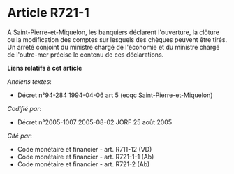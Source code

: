 # Article R721-1

A Saint-Pierre-et-Miquelon, les banquiers déclarent l'ouverture, la clôture ou la modification des comptes sur lesquels des
chèques peuvent être tirés. Un arrêté conjoint du ministre chargé de l'économie et du ministre chargé de l'outre-mer précise
le contenu de ces déclarations.

**Liens relatifs à cet article**

_Anciens textes_:

  - Décret n°94-284 1994-04-06 art 5 (ecqc Saint-Pierre-et-Miquelon)

_Codifié par_:

  - Décret n°2005-1007 2005-08-02 JORF 25 août 2005

_Cité par_:

  - Code monétaire et financier - art. R711-12 (VD)
  - Code monétaire et financier - art. R721-1-1 (Ab)
  - Code monétaire et financier - art. R721-2 (Ab)

